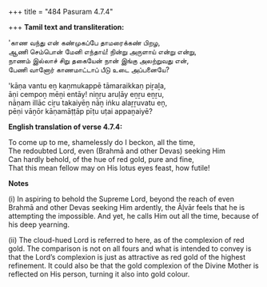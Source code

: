 +++
title = "484 Pasuram 4.7.4"

+++
**Tamil text and transliteration:**

'காண வந்து என் கண்முகப்பே தாமரைக்கண் பிறழ,  
ஆணி செம்பொன் மேனி எந்தாய்! நின்று அருளாய் என்று என்று,  
நாணம் இல்லாச் சிறு தகையேன் நான் இங்கு அலற்றுவது என்,  
பேணி வானோர் காணமாட்டாப் பீடு உடை அப்பனையே?

'kāṇa vantu eṉ kaṇmukappē tāmaraikkaṇ piṟaḻa,  
āṇi cempoṉ mēṉi entāy! niṉṟu aruḷāy eṉṟu eṉṟu,  
nāṇam illāc ciṟu takaiyēṉ nāṉ iṅku alaṟṟuvatu eṉ,  
pēṇi vāṉōr kāṇamāṭṭāp pīṭu uṭai appaṉaiyē?

**English translation of verse 4.7.4:**

To come up to me, shamelessly do I beckon, all the time,  
The redoubted Lord, even (Brahmā and other Devas) seeking Him  
Can hardly behold, of the hue of red gold, pure and fine,  
That this mean fellow may on His lotus eyes feast, how futile!

**Notes**

\(i\) In aspiring to behold the Supreme Lord, beyond the reach of even Brahmā and other Devas seeking Him ardently, the Āḻvār feels that he is attempting the impossible. And yet, he calls Him out all the time, because of his deep yearning.

\(ii\) The cloud-hued Lord is referred to here, as of the complexion of red gold. The comparison is not on all fours and what is intended to convey is that the Lord’s complexion is just as attractive as red gold of the highest refinement. It could also be that the gold complexion of the Divine Mother is reflected on His person, turning it also into gold colour.


